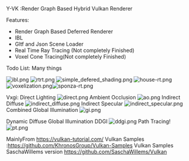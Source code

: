 Y-VK :Render Graph Based Hybrid Vulkan Renderer

Features:

- Render Graph Based Deferred Renderer
- IBL
- Gltf and Json Scene Loader
- Real Time Ray Tracing (Not completely Finished)
- Voxel Cone Tracing(Not completely Finished)

Todo List: Many things

![ibl.png](ScreenShoots%2Fibl.png)
![rtrt.png](ScreenShoots%2Frtrt.png)
![simple_defered_shading.png](ScreenShoots%2Fsimple_defered_shading.png)
![house-rt.png](ScreenShoots%2Fhouse-rt.png)
![voxelization.png](ScreenShoots%2Fvoxelization.png)![sponza-rt.png](ScreenShoots%2Fsponza-rt.png)

Vxgi:
Direct Lighting
![direct.png](ScreenShoots%2Fdirect.png)
Ambient Occlusion
![ao.png](ScreenShoots%2Fao.png)
Indirect Diffuse
![indirect_diffuse.png](ScreenShoots%2Findirect_diffuse.png)
Indirect Specular
![indirect_specular.png](ScreenShoots%2Findirect_specular.png)
Combined Global Illumination
![gi.png](ScreenShoots%2Fgi.png)

Dynamic Diffuse Global Illumination
DDGI
![ddgi.png](ScreenShoots%2Fddgi.png)
Path Tracing!
![pt.png](ScreenShoots%2Fpt.png)

MainlyFrom https://vulkan-tutorial.com/
Vulkan Samples :https://github.com/KhronosGroup/Vulkan-Samples
Vulkan Samples SaschaWillems version https://github.com/SaschaWillems/Vulkan

